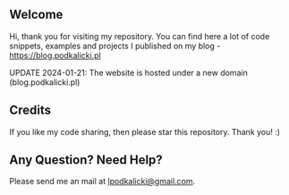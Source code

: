 ## Welcome

Hi, thank you for visiting my repository. You can find here a lot of code snippets, examples and projects I published on my blog - https://blog.podkalicki.pl

UPDATE 2024-01-21: The website is hosted under a new domain (blog.podkalicki.pl)

## Credits

If you like my code sharing, then please star this repository. Thank you! :)

## Any Question? Need Help?

Please send me an mail at lpodkalicki@gmail.com.
